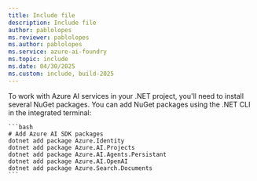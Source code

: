 ```yaml
---
title: Include file
description: Include file
author: pablolopes
ms.reviewer: pablolopes
ms.author: pablolopes
ms.service: azure-ai-foundry
ms.topic: include
ms.date: 04/30/2025
ms.custom: include, build-2025
---
```


To work with Azure AI services in your .NET project, you'll need to install several NuGet packages. You can add NuGet packages using the .NET CLI in the integrated terminal:
    
    
    ```bash
    # Add Azure AI SDK packages
    dotnet add package Azure.Identity
    dotnet add package Azure.AI.Projects
    dotnet add package Azure.AI.Agents.Persistant
    dotnet add package Azure.AI.OpenAI
    dotnet add package Azure.Search.Documents
    ```
